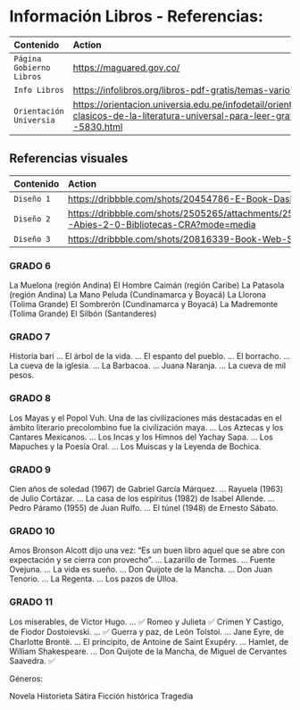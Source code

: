 # Información Libros - Referencias:

| Contenido                 | Action                                                                                                                                          |
| :------------------------ | :-----------------------------------------------------------------------------------------------------------------------------------------------|
| `Página Gobierno Libros`  | https://maguared.gov.co/                                                                                                                        |
| `Info Libros`             | https://infolibros.org/libros-pdf-gratis/temas-varios/clasicos/                                                                                 |
| `Orientación Universia`   | https://orientacion.universia.edu.pe/infodetail/orientacion/consejos/100-clasicos-de-la-literatura-universal-para-leer-gratis-en-pdf--5830.html |

## Referencias visuales

| Contenido                 | Action                                                                                      |
| :------------------------ | :------------------------------------------------------------------------------------------ |
| `Diseño 1`                | https://dribbble.com/shots/20454786-E-Book-Dashboard                                        |
| `Diseño 2`                | https://dribbble.com/shots/2505265/attachments/2505265-Abies-2-0-Bibliotecas-CRA?mode=media |
| `Diseño 3`                | https://dribbble.com/shots/20816339-Book-Web-Store                                          |


### GRADO 6
La Muelona (región Andina)
El Hombre Caimán (región Caribe)
La Patasola (región Andina)
La Mano Peluda (Cundinamarca y Boyacá)
La Llorona (Tolima Grande)
El Sombrerón (Cundinamarca y Boyacá)
La Madremonte (Tolima Grande)
El Silbón (Santanderes)

### GRADO 7

Historia barí ...
El árbol de la vida. ...
El espanto del pueblo. ...
El borracho. ...
La cueva de la iglesia. ...
La Barbacoa. ...
Juana Naranja. ...
La cueva de mil pesos.

### GRADO 8

Los Mayas y el Popol Vuh. Una de las civilizaciones más destacadas en el ámbito literario precolombino fue la civilización maya. ...
Los Aztecas y los Cantares Mexicanos. ...
Los Incas y los Himnos del Yachay Sapa. ...
Los Mapuches y la Poesía Oral. ...
Los Muiscas y la Leyenda de Bochica.


### GRADO 9

Cien años de soledad (1967) de Gabriel García Márquez. ...
Rayuela (1963) de Julio Cortázar. ...
La casa de los espíritus (1982) de Isabel Allende. ...
Pedro Páramo (1955) de Juan Rulfo. ...
El túnel (1948) de Ernesto Sábato.

### GRADO 10

Amos Bronson Alcott dijo una vez: “Es un buen libro aquel que se abre con expectación y se cierra con provecho”. ...
Lazarillo de Tormes. ...
Fuente Ovejuna. ...
La vida es sueño. ...
Don Quijote de la Mancha. ...
Don Juan Tenorio. ...
La Regenta. ...
Los pazos de Ulloa.

### GRADO 11

Los miserables, de Víctor Hugo. ... ✅
Romeo y Julieta ✅
Crimen Y Castigo, de Fiodor Dostoievski. ... ✅
Guerra y paz, de León Tolstoi. ...
Jane Eyre, de Charlotte Brontë. ...
El principito, de Antoine de Saint Exupéry. ...
Hamlet, de William Shakespeare. ...
Don Quijote de la Mancha, de Miguel de Cervantes Saavedra. ✅

Géneros:

Novela
Historieta
Sátira
Ficción histórica
Tragedia